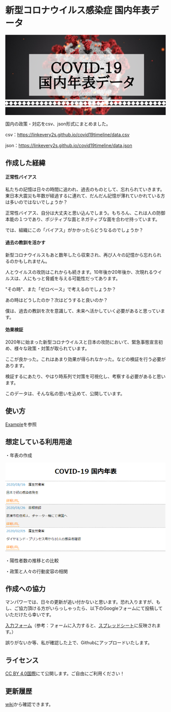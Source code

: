 # 新型コロナウイルス感染症 国内年表データ

![COVID19title](./example/images/covid19title.png)

国内の政策・対応をcsv、json形式にまとめました。

csv：https://linkevery2s.github.io/covid19timeline/data.csv

json：https://linkevery2s.github.io/covid19timeline/data.json

## 作成した経緯
#### 正常性バイアス
私たちの記憶は日々の時間に追われ、過去のものとして、忘れられていきます。東日本大震災も年数が経過するに連れて、だんだん記憶が薄れていかれている方は多いのではないでしょうか？

正常性バイアス、自分は大丈夫と思い込んでしまう。もちろん、これは人の防御本能の１つであり、ポジティブな面とネガティブな面を合わせ持っています。

では、組織にこの「バイアス」がかかったらどうなるのでしょうか？

#### 過去の教訓を活かす
新型コロナウイルスもあと数年したら収束され、再び人々の記憶から忘れられるのかもしれません。

人とウイルスの攻防はこれからも続きます。10年後か20年後か、次現れるウイルスは、人にもっと脅威を与える可能性だってあります。

"その時"、また「ゼロベース」で考えるのでしょうか？

あの時はどうしたのか？次はどうすると良いのか？

僕は、過去の教訓を次を意識して、未来へ活かしていく必要があると思っています。

#### 効果検証
2020年に始まった新型コロナウイルスと日本の攻防において、緊急事態宣言初め、様々な政策・対策が取られています。

ここが良かった。これはあまり効果が得られなかった。などの検証を行う必要があります。

検証するにあたり、やはり時系列で対策を可視化し、考察する必要があると思います。

このデータは、そんな私の思いを込めて、公開しています。


## 使い方
[Example](https://github.com/linkevery2s/covid19timeline/tree/main/example)を参照

## 想定している利用用途
・年表の作成

[![COVID-19 国内年表](./example/images/timeline.png)](https://linkevery2s.github.io/covid19timeline/example/timeline.html)

・陽性者数の推移との比較

・政策と人々の行動変容の相関


## 作成への協力
マンパワーでは、日々の更新が追い付かないと思います。恐れ入りますが、もし、ご協力頂ける方がいらっしゃったら、以下のGoogleフォームにて投稿していただけたら幸いです。

[入力フォーム](https://forms.gle/Y1oCFLVmTjFYqVZN7)（参考：フォームに入力すると、[スプレッドシート](https://docs.google.com/spreadsheets/d/1liLP9IWqzLXuUf83XtLBIxUljxPIHDvqJKJopObLFqE/edit?usp=sharing)に反映されます。）

誤りがないか等、私が確認した上で、Githubにアップロードいたします。

## ライセンス
[CC BY 4.0国際](https://creativecommons.org/licenses/by/4.0/deed.ja)にて公開します。ご自由にご利用ください！

## 更新履歴
[wiki](https://github.com/linkevery2s/covid19timeline/wiki)から確認できます。
